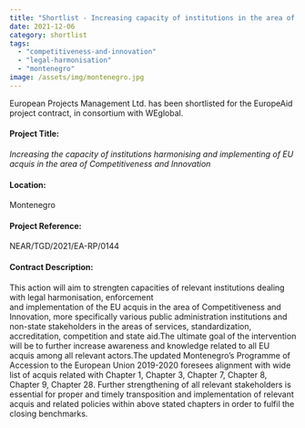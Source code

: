 ```yaml
---
title: "Shortlist - Increasing capacity of institutions in the area of Competitiveness and Innovation in Montenegro"
date: 2021-12-06
category: shortlist
tags: 
  - "competitiveness-and-innovation"
  - "legal-harmonisation"
  - "montenegro"
image: /assets/img/montenegro.jpg
---
```


European Projects Management Ltd. has been shortlisted for the EuropeAid project contract, in consortium with WEglobal.

#### Project Title:

*Increasing the capacity of institutions harmonising and implementing of EU acquis in the area of Competitiveness and Innovation*

#### Location:

Montenegro

#### Project Reference:

NEAR/TGD/2021/EA-RP/0144

#### Contract Description:

This action will aim to strengten capacities of relevant institutions dealing with legal harmonisation, enforcement  
and implementation of the EU acquis in the area of Competitiveness and Innovation, more specifically various public administration institutions and non-state stakeholders in the areas of services, standardization, accreditation, competition and state aid.The ultimate goal of the intervention will be to further increase awareness and knowledge related to all EU acquis among all relevant actors.The updated Montenegro’s Programme of Accession to the European Union 2019-2020 foresees alignment with wide list of acquis related with Chapter 1, Chapter 3, Chapter 7, Chapter 8, Chapter 9, Chapter 28. Further strengthening of all relevant stakeholders is essential for proper and timely transposition and implementation of relevant acquis and related policies within above stated chapters in order to fulfil the closing benchmarks.
